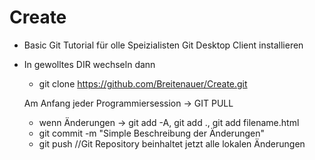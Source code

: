 # Create

- Basic Git Tutorial für olle Speizialisten
	Git Desktop Client installieren

- In gewolltes DIR wechseln
	dann
	- git clone https://github.com/Breitenauer/Create.git
	
	
	
	Am Anfang jeder Programmiersession -> GIT PULL
	
	- wenn Änderungen -> git add -A, git add ., git add filename.html
	- git commit -m "Simple Beschreibung der Änderungen"
	- git push //Git Repository beinhaltet jetzt alle lokalen Änderungen
	
